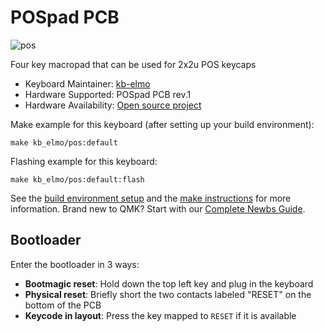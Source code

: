 # POSpad PCB

![pos](https://i.imgur.com/6Fj8v2Ul.jpg)

Four key macropad that can be used for 2x2u POS keycaps

* Keyboard Maintainer: [kb-elmo](https://github.com/kb-elmo)
* Hardware Supported: POSpad PCB rev.1
* Hardware Availability: [Open source project](https://github.com/kb-elmo/POSpad)

Make example for this keyboard (after setting up your build environment):

    make kb_elmo/pos:default

Flashing example for this keyboard:

    make kb_elmo/pos:default:flash

See the [build environment setup](https://docs.qmk.fm/#/getting_started_build_tools) and the [make instructions](https://docs.qmk.fm/#/getting_started_make_guide) for more information. Brand new to QMK? Start with our [Complete Newbs Guide](https://docs.qmk.fm/#/newbs).

## Bootloader

Enter the bootloader in 3 ways:

* **Bootmagic reset**: Hold down the top left key and plug in the keyboard
* **Physical reset**: Briefly short the two contacts labeled "RESET" on the bottom of the PCB
* **Keycode in layout**: Press the key mapped to `RESET` if it is available
